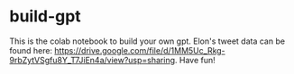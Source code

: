 # build-gpt
This is the colab notebook to build your own gpt. Elon's tweet data can be found here: https://drive.google.com/file/d/1MM5Uc_Rkg-9rbZytVSgfu8Y_T7JiEn4a/view?usp=sharing. Have fun!

